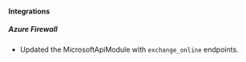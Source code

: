 
#### Integrations

##### Azure Firewall

- Updated the MicrosoftApiModule with `exchange_online` endpoints.